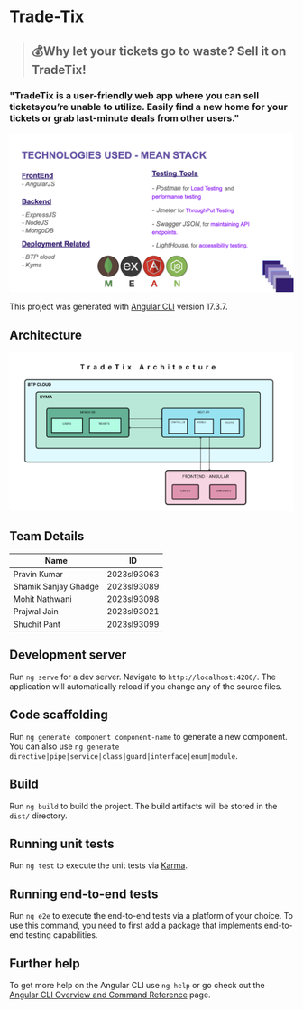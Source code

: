 # Trade-Tix

> ## **💰Why let your tickets go to waste? Sell it on TradeTix!**

### **"TradeTix is a user-friendly web app where you can sell ticketsyou’re unable to utilize. Easily find a new home for your tickets or grab last-minute deals from other users."**


![1717829741029](image/README/1717829741029.png)


This project was generated with [Angular CLI](https://github.com/angular/angular-cli) version 17.3.7.

## Architecture

![1717829846646](image/README/1717829846646.png)

## Team Details 

| Name                 |      ID        |
| -------------------- | -------------- |
| Pravin Kumar         | 2023sl93063    |
| Shamik Sanjay Ghadge | 2023sl93089    |
| Mohit Nathwani       | 2023sl93098    |
| Prajwal Jain         | 2023sl93021    |
| Shuchit Pant         | 2023sl93099    |

## Development server

Run `ng serve` for a dev server. Navigate to `http://localhost:4200/`. The application will automatically reload if you change any of the source files.

## Code scaffolding

Run `ng generate component component-name` to generate a new component. You can also use `ng generate directive|pipe|service|class|guard|interface|enum|module`.

## Build

Run `ng build` to build the project. The build artifacts will be stored in the `dist/` directory.

## Running unit tests

Run `ng test` to execute the unit tests via [Karma](https://karma-runner.github.io).

## Running end-to-end tests

Run `ng e2e` to execute the end-to-end tests via a platform of your choice. To use this command, you need to first add a package that implements end-to-end testing capabilities.

## Further help

To get more help on the Angular CLI use `ng help` or go check out the [Angular CLI Overview and Command Reference](https://angular.io/cli) page.
